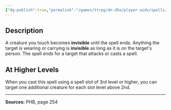 ```yaml
---
{"dg-publish":true,"permalink":"/games/ttrpg/dn-d5e/player-aids/spells/level-2/invisibility/","tags":["ttrpg/dnd/5e","verbal","somatic","material","concentration","spell"],"noteIcon":""}
---
```



## Description
A creature you touch becomes **invisible** until the spell ends.
Anything the target is wearing or carrying is **invisible** as long as it is on the target's person.
The spell ends for a target that attacks or casts a spell.

## At Higher Levels
When you cast this spell using a spell slot of 3rd level or higher, you can target one additional creature for each slot level above 2nd.

---

**Sources:** PHB, page 254
